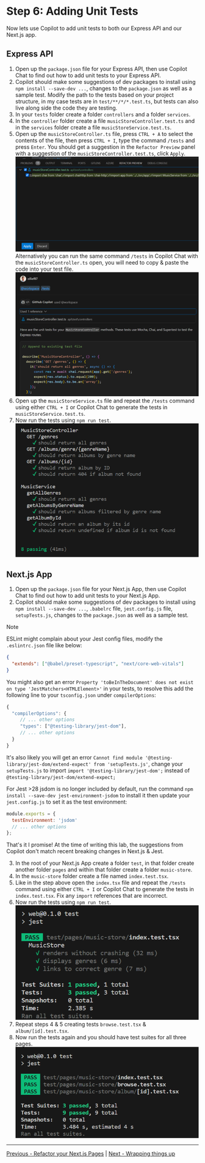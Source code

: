 # Step 6: Adding Unit Tests
Now lets use Copilot to add unit tests to both our Express API and our Next.js app.

## Express API
1. Open up the `package.json` file for your Express API, then use Copilot Chat to find out how to add unit tests to your Express API.
2. Copilot should make some suggestions of dev packages to install using `npm install --save-dev ...`, changes to the `package.json` as well as a sample test. Modify the path to the tests based on your project structure, in my case tests are in `test/**/*/*.test.ts`, but tests can also live along side the code they are testing.
3. In your `tests` folder create a folder `controllers` and a folder `services`.
4. In the `controller` folder create a file `musicStoreController.test.ts` and in the `services` folder create a file `musicStoreService.test.ts`.
5. Open up the `musicStoreController.ts` file, press `CTRL + A` to select the contents of the file, then press `CTRL + I`, type the command `/tests` and press `Enter`. You should get a suggestion in the `Refactor Preview` panel with a suggestion of the `musicStoreController.test.ts`, click `Apply`.
![Music Store Controller Tests Preview](./media/music-api-test-preview.png)
Alternatively you can run the same command `/tests` in Copilot Chat with the `musicStoreController.ts` open, you will need to copy & paste the code into your test file.
![Music Store Controller Tests Chat](./media/music-api-test-chat.png)
5. Open up the `musicStoreService.ts` file and repeat the `/tests` command using either `CTRL + I` or Copilot Chat to generate the tests in `musicStoreService.test.ts`.
6. Now run the tests using `npm run test`.
![Music Store Controller Test Results](./media/music-api-test-results.png)

## Next.js App
1. Open up the `package.json` file for your Next.js App, then use Copilot Chat to find out how to add unit tests to your Next.js App.
2. Copilot should make some suggestions of dev packages to install using `npm install --save-dev ...`, `.babelrc` file, `jest.config.js` file, `setupTests.js`, changes to the `package.json` as well as a sample test. 
> [!NOTE]
> ESLint might complain about your Jest config files, modify the `.eslintrc.json` file like below:
> ```json
>{
>   "extends": ["@babel/preset-typescript", "next/core-web-vitals"]
>}
> ```
> You might also get an error `Property 'toBeInTheDocument' does not exist on type 'JestMatchers<HTMLElement>'` in your tests, to resolve this add the following line to your `tsconfig.json` under `compilerOptions`:
> ```javascript
>{
>   "compilerOptions": {
>      // ... other options
>      "types": ["@testing-library/jest-dom"],
>      // ... other options
>   }
>}
> ```
> It's also likely you will get an error `Cannot find module '@testing-library/jest-dom/extend-expect' from 'setupTests.js'`, change your `setupTests.js` to import `import '@testing-library/jest-dom';` instead of `@testing-library/jest-dom/extend-expect;`
>
> For Jest >28 jsdom is no longer included by default, run the command `npm install --save-dev jest-environment-jsdom` to install it then update your `jest.config.js` to set it as the test environment:
>```javascript
>module.exports = {
>   testEnvironment: 'jsdom'
>   // ... other options
>};
>```
> That's it I promise! At the time of writing this lab, the suggestions from Copilot don't match recent breaking changes in Next.js & Jest.
3. In the root of your Next.js App create a folder `test`, in that folder create another folder `pages` and within that folder create a folder `music-store`.
4. In the `music-store` folder create a file named `index.test.tsx`.
5. Like in the step above open the `index.tsx` file and repeat the `/tests` command using either `CTRL + I` or Copilot Chat to generate the tests in `index.test.tsx`. Fix any `import` references that are incorrect.
6. Now run the tests using `npm run test`.<br>
![Music Store Index Tests](./media/music-store-index-tests.png)
7. Repeat steps 4 & 5 creating tests `browse.test.tsx` & `album/[id].test.tsx`.
8. Now run the tests again and you should have test suites for all three pages.
![Music Store All Tests](./media/music-store-all-tests.png)

---------------
[Previous - Refactor your Next.js Pages](./05-Step05.md) | [Next - Wrapping things up](./Finish.md)